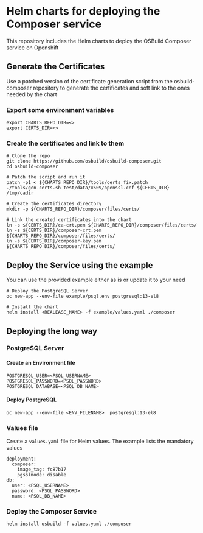 # Helm charts for deploying the Composer service
This repository includes the Helm charts to deploy the OSBuild Composer service on Openshift

## Generate the Certificates
Use a patched version of the certificate generation script from the osbuild-composer repository to generate the certificates and soft link to the ones needed by the chart

### Export some environment variables
```
export CHARTS_REPO_DIR=<>
export CERTS_DIR=<>
```
### Create the certificates and link to them
```
# Clone the repo
git clone https://github.com/osbuild/osbuild-composer.git
cd osbuild-composer

# Patch the script and run it
patch -p1 < ${CHARTS_REPO_DIR}/tools/certs_fix.patch
./tools/gen-certs.sh test/data/x509/openssl.cnf ${CERTS_DIR} /tmp/cadir

# Create the certificates directory
mkdir -p ${CHARTS_REPO_DIR}/composer/files/certs/

# Link the created certificates into the chart
ln -s ${CERTS_DIR}/ca-crt.pem ${CHARTS_REPO_DIR}/composer/files/certs/
ln -s ${CERTS_DIR}/composer-crt.pem ${CHARTS_REPO_DIR}/composer/files/certs/
ln -s ${CERTS_DIR}/composer-key.pem ${CHARTS_REPO_DIR}/composer/files/certs/
```
## Deploy the Service using the example
You can use the provided example either as is or update it to your need
```
# Deploy the PostgreSQL Server
oc new-app --env-file example/psql.env postgresql:13-el8

# Install the chart
helm install <REALEASE_NAME> -f example/values.yaml ./composer
```

## Deploying the long way
### PostgreSQL Server

#### Create an Environment file
```
POSTGRESQL_USER=<PSQL_USERNAME>
POSTGRESQL_PASSWORD=<PSQL_PASSWORD>
POSTGRESQL_DATABASE=<PSQL_DB_NAME>
```

#### Deploy PostgreSQL
```
oc new-app --env-file <ENV_FILENAME>  postgresql:13-el8
```

### Values file
Create a `values.yaml` file for Helm values. The example lists the mandatory values
```
deployment:
  composer:
    image_tag: fc87b17
    pgsslmode: disable
db:
  user: <PSQL_USERNAME>
  password: <PSQL_PASSWORD>
  name: <PSQL_DB_NAME>
```

### Deploy the Composer Service
```
helm install osbuild -f values.yaml ./composer
```